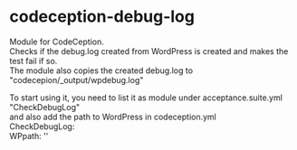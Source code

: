 # codeception-debug-log
Module for CodeCeption.   
Checks if the debug.log created from WordPress is created and makes the test fail if so.   
The module also copies the created debug.log to "codecepion/_output/wpdebug.log"  

To start using it, you need to list it as module under acceptance.suite.yml "CheckDebugLog"  
and also add the path to WordPress in codeception.yml  
CheckDebugLog:  
    WPpath: ''  
